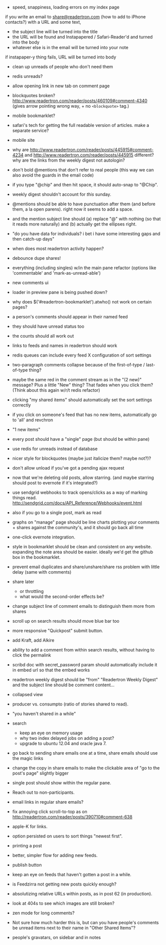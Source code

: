- speed, snappiness, loading errors on my index page

if you write an email to share@readertron.com (how to add to iPhone contacts?) with a URL and some text,

- the subject line will be turned into the title
- the URL will be found and Instapapered / Safari-Reader'd and turned into the body
- whatever else is in the email will be turned into your note

if instapaper-y thing fails, URL will be turned into body



- clean up unreads of people who don't need them
- redis unreads?

- allow opening link in new tab on comment page

- blockquotes broken? http://www.readertron.com/reader/posts/460109#comment-4340 (gives arrow pointing wrong way, + no `<blockquote>` tag.)

- mobile bookmarklet?

- safari's tech for getting the full readable version of articles. make a separate service?

- mobile site

- why are http://www.readertron.com/reader/posts/445915#comment-4234 and http://www.readertron.com/reader/posts/445915 different? why are the links from the weekly digest not autologin?

- don't bold @mentions that don't refer to real people (this way we can also avoid the guards in the email code)

- if you type "@chip" and then hit space, it should auto-snap to "@Chip".

- weekly digest shouldn't account for *this* sunday.

- @mentions should be able to have punctuation after them (and before them, a la open parens). right now it seems to add a space.
- and the mention subject line should (a) replace "@" with nothing (so that it reads more naturally) and (b) actually get the ellipses right.

- "do you have data for individuals? i bet i have some interesting gaps and then catch-up days"

- when does most readertron activity happen?

- debounce dupe shares!

- everything (including singles) w/in the main pane refactor (options like 'commentable' and 'mark-as-unread-able')

- new comments ui

- loader in preview pane is being pushed down?

- why does $('#readertron-bookmarklet').atwho() not work on certain pages?

- a person's comments should appear in their named feed
- they should have unread status too
- the counts should all work out

- links to feeds and names in readertron should work

- redis queues can include every feed X configuration of sort settings

- two-paragraph comments collapse because of the first-of-type / last-of-type thing?

- maybe the same red in the comment stream as in the "(2 new)" message? Plus a little "New" thing? That fades when you click them? (Think about this again w/r/t redis refactor)

- clicking "my shared items" should automatically set the sort settings correctly
- if you click on someone's feed that has no new items, automatically go to 'all' and revchron

- "1 new items"

- every post should have a "single" page (but should be within pane)

- use redis for unreads instead of database

- nicer style for blockquotes (maybe just italicize them? maybe not?)?

- don't allow unload if you've got a pending ajax request
  
- now that we're deleting old posts, allow starring. (and maybe starring should post to evernote if it's integrated?)

- use sendgrid webhooks to track opens/clicks as a way of marking things read. http://sendgrid.com/docs/API_Reference/Webhooks/event.html
- also if you go to a single post, mark as read

- graphs on "manage" page should be line charts plotting your comments + shares against the community's, and it should go back all time

- one-click evernote integration.

- style in bookmarklet should be clean and consistent on any website. expanding the note area should be easier. ideally we'd get the github box in the bookmarklet.

- prevent email duplicates and share/unshare/share rss problem with little delay (same with comments)

- share later
  - or throttling
  - what would the second-order effects be?
- change subject line of comment emails to distinguish them more from shares
- scroll up on search results should move blue bar too
- more responsive "Quickpost" submit button.
- add Kraft, add Alkire
- ability to add a comment from within search results, without having to click the permalink
- scribd doc with secret_password param should automatically include it in embed url so that the embed works
- readertron weekly digest should be "from" "Readertron Weekly Digest" and the subject line should be comment content...
- collapsed view
- producer vs. consumpto (ratio of stories shared to read).
- "you haven't shared in a while"
- search
  - keep an eye on memory usage
  - why two index delayed jobs on adding a post?
  - upgrade to ubuntu 12.04 and oracle java 7.
- go back to sending share emails one at a time, share emails should use the magic links
- change the copy in share emails to make the clickable area of "go to the post's page" slightly bigger
- single post should show within the regular pane.
- Reach out to non-participants.
- email links in regular share emails?
- fix annoying click scroll-to-top as on http://readertron.com/reader/posts/390710#comment-638
- apple-K for links.
- option persisted on users to sort things "newest first".
- printing a post
- better, simpler flow for adding new feeds.
- publish button
- keep an eye on feeds that haven't gotten a post in a while.
- is Feedzirra not getting new posts quickly enough?
- absolutizing relative URLs within posts, as in post 62 (in production).
- look at 404s to see which images are still broken?

- zen mode for long comments?

- Not sure how much harder this is, but can you have people's comments be unread items next to their name in "Other Shared Items"?

- people's gravatars, on sidebar and in notes